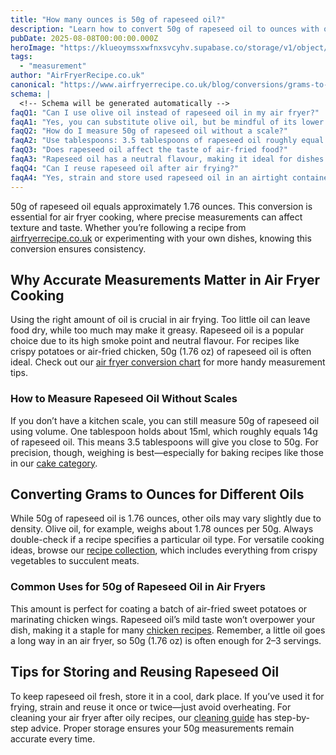 ```yaml
---
title: "How many ounces is 50g of rapeseed oil?"
description: "Learn how to convert 50g of rapeseed oil to ounces with our easy guide—perfect for air fryer recipes and precise cooking measurements."
pubDate: 2025-08-08T00:00:00.000Z
heroImage: "https://klueoymssxwfnxsvcyhv.supabase.co/storage/v1/object/public/Shmucket/50g-rapeseed-oil-to-ounces.webp"
tags:
  - "measurement"
author: "AirFryerRecipe.co.uk"
canonical: "https://www.airfryerrecipe.co.uk/blog/conversions/grams-to-ounces/50g-rapeseed-oil-to-ounces"
schema: |
  <!-- Schema will be generated automatically -->
faqQ1: "Can I use olive oil instead of rapeseed oil in my air fryer?"
faqA1: "Yes, you can substitute olive oil, but be mindful of its lower smoke point. For high-heat air frying, rapeseed oil is often better. Use the same 50g (1.76 oz) measurement for a seamless swap."
faqQ2: "How do I measure 50g of rapeseed oil without a scale?"
faqA2: "Use tablespoons: 3.5 tablespoons of rapeseed oil roughly equal 50g. For accuracy, invest in a kitchen scale, especially for baking or precise air fryer recipes."
faqQ3: "Does rapeseed oil affect the taste of air-fried food?"
faqA3: "Rapeseed oil has a neutral flavour, making it ideal for dishes where you don’t want an overpowering taste. It’s perfect for everything from roasted veggies to crispy chicken."
faqQ4: "Can I reuse rapeseed oil after air frying?"
faqA4: "Yes, strain and store used rapeseed oil in an airtight container for one reuse. Avoid reheating it beyond its smoke point to maintain quality and safety."
---
```

<p>50g of rapeseed oil equals approximately 1.76 ounces. This conversion is essential for air fryer cooking, where precise measurements can affect texture and taste. Whether you’re following a recipe from <a href=https://www.airfryerrecipe.co.uk/>airfryerrecipe.co.uk</a> or experimenting with your own dishes, knowing this conversion ensures consistency.</p>  

<h2>Why Accurate Measurements Matter in Air Fryer Cooking</h2>  
<p>Using the right amount of oil is crucial in air frying. Too little oil can leave food dry, while too much may make it greasy. Rapeseed oil is a popular choice due to its high smoke point and neutral flavour. For recipes like crispy potatoes or air-fried chicken, 50g (1.76 oz) of rapeseed oil is often ideal. Check out our <a href=https://www.airfryerrecipe.co.uk/air-fryer-conversion-chart>air fryer conversion chart</a> for more handy measurement tips.</p>  

<h3>How to Measure Rapeseed Oil Without Scales</h3>  
<p>If you don’t have a kitchen scale, you can still measure 50g of rapeseed oil using volume. One tablespoon holds about 15ml, which roughly equals 14g of rapeseed oil. This means 3.5 tablespoons will give you close to 50g. For precision, though, weighing is best—especially for baking recipes like those in our <a href=https://www.airfryerrecipe.co.uk/recipe-category/cakes>cake category</a>.</p>  

<h2>Converting Grams to Ounces for Different Oils</h2>  
<p>While 50g of rapeseed oil is 1.76 ounces, other oils may vary slightly due to density. Olive oil, for example, weighs about 1.78 ounces per 50g. Always double-check if a recipe specifies a particular oil type. For versatile cooking ideas, browse our <a href=https://www.airfryerrecipe.co.uk/recipes>recipe collection</a>, which includes everything from crispy vegetables to succulent meats.</p>  

<h3>Common Uses for 50g of Rapeseed Oil in Air Fryers</h3>  
<p>This amount is perfect for coating a batch of air-fried sweet potatoes or marinating chicken wings. Rapeseed oil’s mild taste won’t overpower your dish, making it a staple for many <a href=https://www.airfryerrecipe.co.uk/recipe-category/chicken>chicken recipes</a>. Remember, a little oil goes a long way in an air fryer, so 50g (1.76 oz) is often enough for 2–3 servings.</p>  

<h2>Tips for Storing and Reusing Rapeseed Oil</h2>  
<p>To keep rapeseed oil fresh, store it in a cool, dark place. If you’ve used it for frying, strain and reuse it once or twice—just avoid overheating. For cleaning your air fryer after oily recipes, our <a href=https://www.airfryerrecipe.co.uk/air-fryer-cleaner>cleaning guide</a> has step-by-step advice. Proper storage ensures your 50g measurements remain accurate every time.</p>
